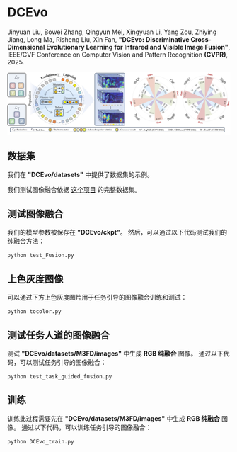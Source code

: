# DCEvo

Jinyuan Liu, Bowei Zhang, Qingyun Mei, Xingyuan Li, Yang Zou, Zhiying Jiang, Long Ma, Risheng Liu, Xin Fan, **"DCEvo: Discriminative Cross-Dimensional Evolutionary Learning for Infrared and Visible Image Fusion"**,
IEEE/CVF Conference on Computer Vision and Pattern Recognition **(CVPR)**, 2025.

![Abstract](Figure/first_figure.jpg)


## 数据集
我们在 **"DCEvo/datasets"** 中提供了数据集的示例。

我们测试图像融合依据 [这个项目](https://github.com/RollingPlain/IVIF_ZOO/) 的完整数据集。


## 测试图像融合  
我们的模型参数被保存在 **"DCEvo/ckpt"**。 然后，可以通过以下代码测试我们的纯融合方法：
```
python test_Fusion.py
```


## 上色灰度图像
可以通过下方上色灰度图片用于任务引导的图像融合训练和测试：
```
python tocolor.py
```


## 测试任务人道的图像融合  
测试 **"DCEvo/datasets/M3FD/images"** 中生成 **RGB 纯融合** 图像。
通过以下代码，可以测试任务引导的图像融合：
```
python test_task_guided_fusion.py
```


## 训练   
训练此过程需要先在 **"DCEvo/datasets/M3FD/images"** 中生成 **RGB 纯融合** 图像。
通过以下代码，可以训练任务引导的图像融合：
```
python DCEvo_train.py
```
